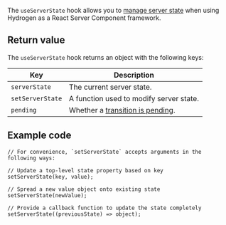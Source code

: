 The `useServerState` hook allows you to [manage server state](/custom-storefronts/hydrogen/framework/server-state) when using Hydrogen as a React Server Component framework.

## Return value

The `useServerState` hook returns an object with the following keys:

| Key              | Description                                                                            |
| ---------------- | -------------------------------------------------------------------------------------- |
| `serverState`    | The current server state.                                                              |
| `setServerState` | A function used to modify server state.                                                |
| `pending`        | Whether a [transition is pending](https://github.com/reactwg/react-18/discussions/41). |

## Example code

```tsx
// For convenience, `setServerState` accepts arguments in the following ways:

// Update a top-level state property based on key
setServerState(key, value);

// Spread a new value object onto existing state
setServerState(newValue);

// Provide a callback function to update the state completely
setServerState((previousState) => object);
```
